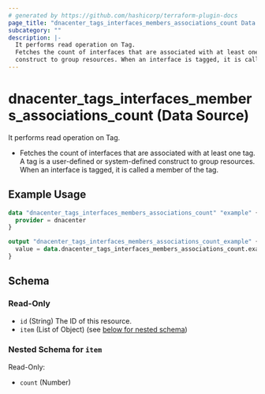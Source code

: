 ```yaml
---
# generated by https://github.com/hashicorp/terraform-plugin-docs
page_title: "dnacenter_tags_interfaces_members_associations_count Data Source - terraform-provider-dnacenter"
subcategory: ""
description: |-
  It performs read operation on Tag.
  Fetches the count of interfaces that are associated with at least one tag. A tag is a user-defined or system-defined
  construct to group resources. When an interface is tagged, it is called a member of the tag.
---
```


# dnacenter_tags_interfaces_members_associations_count (Data Source)

It performs read operation on Tag.

- Fetches the count of interfaces that are associated with at least one tag. A tag is a user-defined or system-defined
construct to group resources. When an interface is tagged, it is called a member of the tag.

## Example Usage

```terraform
data "dnacenter_tags_interfaces_members_associations_count" "example" {
  provider = dnacenter
}

output "dnacenter_tags_interfaces_members_associations_count_example" {
  value = data.dnacenter_tags_interfaces_members_associations_count.example.item
}
```

<!-- schema generated by tfplugindocs -->
## Schema

### Read-Only

- `id` (String) The ID of this resource.
- `item` (List of Object) (see [below for nested schema](#nestedatt--item))

<a id="nestedatt--item"></a>
### Nested Schema for `item`

Read-Only:

- `count` (Number)
